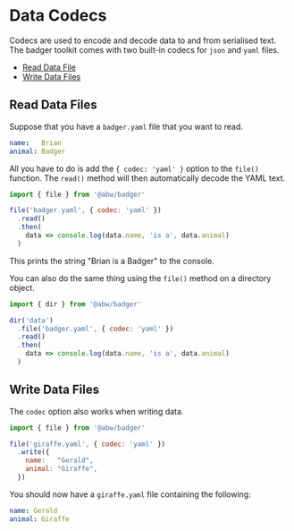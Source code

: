 # Data Codecs

Codecs are used to encode and decode data to and from serialised text.
The badger toolkit comes with two built-in codecs for `json` and `yaml` files.

- [Read Data File](#read-data-files)
- [Write Data Files](#write-data-files)

## Read Data Files

Suppose that you have a `badger.yaml` file that you want to read.

```yaml
name:   Brian
animal: Badger
```

All you have to do is add the `{ codec: 'yaml' }`
option to the `file()` function.  The `read()`
method will then automatically decode the YAML text.

```js
import { file } from '@abw/badger'

file('badger.yaml', { codec: 'yaml' })
  .read()
  .then(
    data => console.log(data.name, 'is a', data.animal)
  )
```

This prints the string "Brian is a Badger" to the console.

You can also do the same thing using the `file()` method on a directory
object.

```js
import { dir } from '@abw/badger'

dir('data')
  .file('badger.yaml', { codec: 'yaml' })
  .read()
  .then(
    data => console.log(data.name, 'is a', data.animal)
  )
```

## Write Data Files

The `codec` option also works when writing data.

```js
import { file } from '@abw/badger'

file('giraffe.yaml', { codec: 'yaml' })
  .write({
    name:   "Gerald",
    animal: "Giraffe",
  })
```

You should now have a `giraffe.yaml` file containing the following:

```yaml
name: Gerald
animal: Giraffe
```

